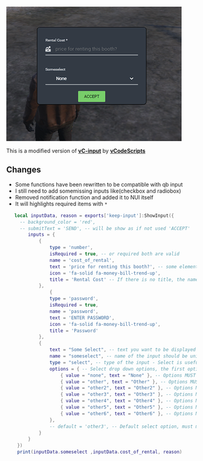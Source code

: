 ![menu](https://raw.githubusercontent.com/swkeep/keep-input/master/.github/test-one.PNG)

This is a modified version of **[vC-input](https://github.com/vCodeScripts/vC-input)** by **[vCodeScripts](https://github.com/vCodeScripts)**

## Changes

- Some functions have been rewritten to be compatible with qb input
- I still need to add somemissing inputs like(checkbox and radiobox)
- Removed notification function and added it to NUI itself
- It will highlights required items with `*`

```lua
   local inputData, reason = exports['keep-input']:ShowInput({
     -- background_color = 'red',
     -- submitText = 'SEND', -- will be show as if not used 'ACCEPT'
        inputs = {
            {
                type = 'number',
                isRequired = true, -- or required both are valid
                name = 'cost_of_rental',
                text = 'price for renting this booth?', -- some elements has this value as their placeholder
                icon = 'fa-solid fa-money-bill-trend-up',
                title = 'Rental Cost' -- If there is no title, the name is used as the title
            },
                {
                type = 'password',
                isRequired = true,
                name = 'password',
                text = 'ENTER PASSWORD',
                icon = 'fa-solid fa-money-bill-trend-up',
                title = 'Password'
            },
            {
                text = "Some Select", -- text you want to be displayed as a input header
                name = "someselect", -- name of the input should be unique otherwise it might override
                type = "select", -- type of the input - Select is useful for 3+ amount of "or" options e.g; someselect = none OR other OR other2 OR other3...etc
                options = { -- Select drop down options, the first option will by default be selected
                    { value = "none", text = "None" }, -- Options MUST include a value and a text option
                    { value = "other", text = "Other" }, -- Options MUST include a value and a text option
                    { value = "other2", text = "Other2" }, -- Options MUST include a value and a text option
                    { value = "other3", text = "Other3" }, -- Options MUST include a value and a text option
                    { value = "other4", text = "Other4" }, -- Options MUST include a value and a text option
                    { value = "other5", text = "Other5" }, -- Options MUST include a value and a text option
                    { value = "other6", text = "Other6" }, -- Options MUST include a value and a text option
                },
                -- default = 'other3', -- Default select option, must match a value from above, this is optional
            }
        }
    })
    print(inputData.someselect ,inputData.cost_of_rental, reason)

```
